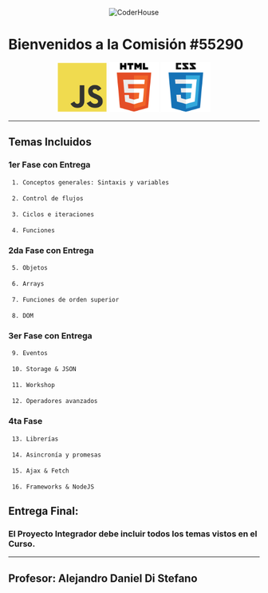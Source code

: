 <p align="center"> 
    <img src="https://jobs.coderhouse.com/assets/logos_coderhouse.png" alt="CoderHouse"  height="100"/>
</p>

# Bienvenidos a la Comisión #55290


<p align="center"> 
<a href="https://developer.mozilla.org/en-US/docs/Web/JavaScript" target="_blank"> <img src="https://raw.githubusercontent.com/devicons/devicon/master/icons/javascript/javascript-original.svg" alt="Javascript" width="100" height="100"/></a> 
 <a href="https://www.w3.org/html/" target="_blank"> <img src="https://raw.githubusercontent.com/devicons/devicon/master/icons/html5/html5-original-wordmark.svg" alt="html5" width="100" height="100"/></a> <a href="https://www.w3schools.com/css/" target="_blank"> <img src="https://raw.githubusercontent.com/devicons/devicon/master/icons/css3/css3-original-wordmark.svg" alt="css3" width="100" height="100"/></a> 
</p>


---


## Temas Incluidos


### 1er Fase con Entrega


```ssh
 1. Conceptos generales: Sintaxis y variables
 
 2. Control de flujos
 
 3. Ciclos e iteraciones
 
 4. Funciones 
```


### 2da Fase con Entrega


```ssh
 5. Objetos
 
 6. Arrays
 
 7. Funciones de orden superior
 
 8. DOM 
```


### 3er Fase con Entrega


```ssh
 9. Eventos
 
 10. Storage & JSON
 
 11. Workshop
 
 12. Operadores avanzados 
```

### 4ta Fase



```ssh
 13. Librerías
 
 14. Asincronía y promesas
 
 15. Ajax & Fetch
 
 16. Frameworks & NodeJS
```


## Entrega Final:
### El Proyecto Integrador debe incluir todos los temas vistos en el Curso.


---


## Profesor: Alejandro Daniel Di Stefano

